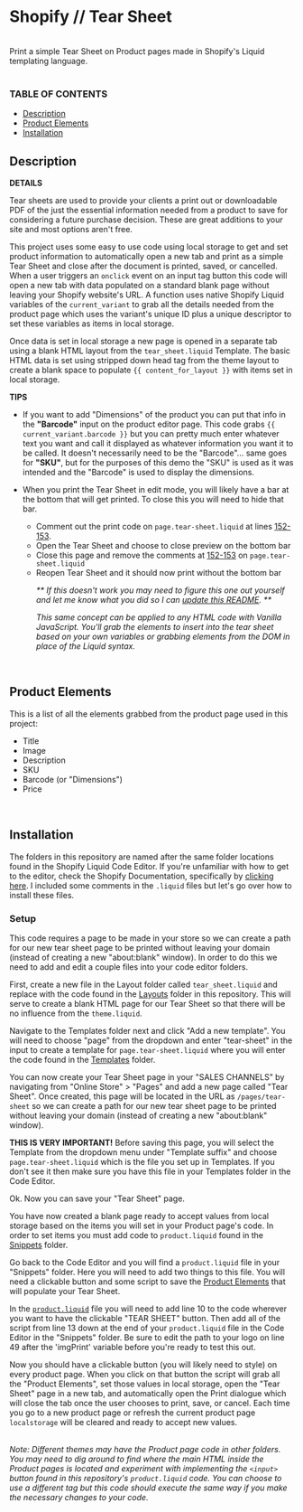 # Shopify // Tear Sheet
<br>
Print a simple Tear Sheet on Product pages made in Shopify's Liquid templating language.
<br><br>
<h3>TABLE OF CONTENTS</h3>

- [Description](#description)<br>
- [Product&nbsp;Elements](#product-elements)<br>
- [Installation](#installation)<br>


## Description

__DETAILS__

Tear sheets are used to provide your clients a print out or downloadable PDF of the just the essential information needed from a product to save for considering a future purchase decision. These are great additions to your site and most options aren't free.

This project uses some easy to use code using local storage to get and set product information to automatically open a new tab and print as a simple Tear Sheet and close after the document is printed, saved, or cancelled. When a user triggers an `onclick` event on an input tag button this code will open a new tab with data populated on a standard blank page without leaving your Shopify website's URL. A function uses native Shopify Liquid variables of the `current_variant` to grab all the details needed from the product page which uses the variant's unique ID plus a unique descriptor to set these variables as items in local storage.

Once data is set in local storage a new page is opened in a separate tab using a blank HTML layout from the `tear_sheet.liquid` Template. The basic HTML data is set using stripped down head tag from the theme layout to create a blank space to populate `{{ content_for_layout }}` with items set in local storage.
<br>

__TIPS__

* If you want to add "Dimensions" of the product you can put that info in the __"Barcode"__ input on the product editor page. This code grabs `{{ current_variant.barcode }}` but you can pretty much enter whatever text you want and call it displayed as whatever information you want it to be called. It doesn't necessarily need to be the "Barcode"... same goes for __"SKU"__, but for the purposes of this demo the "SKU" is used as it was intended and the "Barcode" is used to display the dimensions.

* When you print the Tear Sheet in edit mode, you will likely have a bar at the bottom that will get printed. To close this you will need to hide that bar.
    - Comment out the print code on `page.tear-sheet.liquid` at lines [152-153](https://github.com/gravyhtx/shopify_product-tear-sheet/blob/main/Templates/page.tear-sheet.liquid).
    - Open the Tear Sheet and choose to close preview on the bottom bar
    - Close this page and remove the comments at [152-153](https://github.com/gravyhtx/shopify_product-tear-sheet/blob/main/Templates/page.tear-sheet.liquid) on `page.tear-sheet.liquid`
    - Reopen Tear Sheet and it should now print without the bottom bar
        <p><i>** If this doesn't work you may need to figure this one out yourself and let me know what you did so I can <a href="https://github.com/gravyhtx/shopify_product-tear-sheet/issues" target="_blank">update this README</a>. **</i></p>
        <p><i>This same concept can be applied to any HTML code with Vanilla JavaScript. You'll grab the elements to insert into the tear sheet based on your own variables or grabbing elements from the DOM in place of the Liquid syntax.</i></p>
<br>

## Product Elements
This is a list of all the elements grabbed from the product page used in this project:
- Title
- Image
- Description
- SKU
- Barcode (or "Dimensions")
- Price
<br>

## Installation

The folders in this repository are named after the same folder locations found in the Shopify Liquid Code Editor. If you're unfamiliar with how to get to the editor, check the Shopify Documentation, specifically by [clicking here](https://help.shopify.com/en/manual/online-store/os/using-themes/change-the-layout/theme-code). I included some comments in the `.liquid` files but let's go over how to install these files.


<h3>Setup</h3>

This code requires a page to be made in your store so we can create a path for our new tear sheet page to be printed without leaving your domain (instead of creating a new "about:blank" window). In order to do this we need to add and edit a couple files into your code editor folders.

First, create a new file in the Layout folder called `tear_sheet.liquid` and replace with the code found in the [Layouts](https://github.com/gravyhtx/shopify_product-tear-sheet/blob/main/Layout/tear_sheet.liquid) folder in this repository. This will serve to create a blank HTML page for our Tear Sheet so that there will be no influence from the `theme.liquid`.

Navigate to the Templates folder next and click "Add a new template". You will need to choose "page" from the dropdown and enter "tear-sheet" in the input to create a template for `page.tear-sheet.liquid` where you will enter the code found in the [Templates](https://github.com/gravyhtx/shopify_product-tear-sheet/blob/main/Templates/page.tear-sheet.liquid) folder.

You can now create your Tear Sheet page in your "SALES CHANNELS" by navigating from "Online Store" > "Pages" and add a new page called "Tear Sheet". Once created, this page will be located in the URL as `/pages/tear-sheet` so we can create a path for our new tear sheet page to be printed without leaving your domain (instead of creating a new "about:blank" window).

__THIS IS VERY IMPORTANT!__ Before saving this page, you will select the Template from the dropdown menu under "Template suffix" and choose `page.tear-sheet.liquid` which is the file you set up in Templates. If you don't see it then make sure you have this file in your Templates folder in the Code Editor.

Ok. Now you can save your "Tear Sheet" page.

You have now created a blank page ready to accept values from local storage based on the items you will set in your Product page's code. In order to set items you must add code to `product.liquid` found in the [Snippets](https://github.com/gravyhtx/shopify_product-tear-sheet/blob/main/Snippets/product.liquid) folder.

Go back to the Code Editor and you will find a `product.liquid` file in your "Snippets" folder. Here you will need to add two things to this file. You will need a clickable button and some script to save the [Product&nbsp;Elements](#product-elements) that will populate your Tear Sheet.

In the [`product.liquid`](https://github.com/gravyhtx/shopify_product-tear-sheet/blob/main/Snippets/product.liquid) file you will need to add line 10 to the code wherever you want to have the clickable "TEAR SHEET" button. Then add all of the script from line 13 down at the end of your `product.liquid` file in the Code Editor in the "Snippets" folder. Be sure to edit the path to your logo on line 49 after the 'imgPrint' variable before you're ready to test this out.

Now you should have a clickable button (you will likely need to style) on every product page. When you click on that button the script will grab all the "Product Elements", set those values in local storage, open the "Tear Sheet" page in a new tab, and automatically open the Print dialogue which will close the tab once the user chooses to print, save, or cancel. Each time you go to a new product page or refresh the current product page `localstorage` will be cleared and ready to accept new values.
<br><br>

_Note: Different themes may have the Product page code in other folders. You may need to dig around to find where the main HTML inside the Product pages is located and experiment with implementing the `<input>` button found in this repository's `product.liquid` code. You can choose to use a different tag but this code should execute the same way if you make the necessary changes to your code._